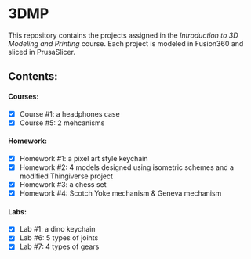 # 3DMP
This repository contains the projects assigned in the _Introduction to 3D Modeling and Printing_ course.  Each project is modeled in Fusion360 and sliced in PrusaSlicer.

##  Contents:

#### Courses:
 - [x] Course #1: a headphones case
 - [x] Course #5: 2 mehcanisms
 
#### Homework:
 - [x] Homework #1: a pixel art style keychain
 - [x] Homework #2: 4 models designed using isometric schemes and a modified Thingiverse project
 - [x] Homework #3: a chess set
 - [x] Homework #4: Scotch Yoke mechanism & Geneva mechanism

#### Labs:
 - [x] Lab #1: a dino keychain
 - [x] Lab #6: 5 types of joints
 - [x] Lab #7: 4 types of gears